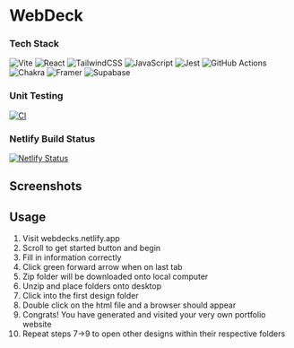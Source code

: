 # WebDeck

### Tech Stack
![Vite](https://img.shields.io/badge/vite-%23646CFF.svg?style=for-the-badge&logo=vite&logoColor=white)
![React](https://img.shields.io/badge/react-%2320232a.svg?style=for-the-badge&logo=react&logoColor=%2361DAFB)
![TailwindCSS](https://img.shields.io/badge/tailwindcss-%2338B2AC.svg?style=for-the-badge&logo=tailwind-css&logoColor=white)
![JavaScript](https://img.shields.io/badge/javascript-%23323330.svg?style=for-the-badge&logo=javascript&logoColor=%23F7DF1E)
![Jest](https://img.shields.io/badge/-jest-%23C21325?style=for-the-badge&logo=jest&logoColor=white)
![GitHub Actions](https://img.shields.io/badge/github%20actions-%232671E5.svg?style=for-the-badge&logo=githubactions&logoColor=white)
![Chakra](https://img.shields.io/badge/chakra-%234ED1C5.svg?style=for-the-badge&logo=chakraui&logoColor=white)
![Framer](https://img.shields.io/badge/Framer-black?style=for-the-badge&logo=framer&logoColor=blue)
![Supabase](https://img.shields.io/badge/Supabase-3ECF8E?style=for-the-badge&logo=supabase&logoColor=white)

### Unit Testing
[![CI](https://github.com/andykr1k/WebDeck/actions/workflows/main.yml/badge.svg)](https://github.com/andykr1k/WebDeck/actions/workflows/main.yml)

### Netlify Build Status
[![Netlify Status](https://api.netlify.com/api/v1/badges/264af23f-f783-4f72-ac85-51382c37a0f1/deploy-status)](https://app.netlify.com/sites/webdecks/deploys)

## Screenshots

## Usage
1) Visit webdecks.netlify.app
2) Scroll to get started button and begin
3) Fill in information correctly
4) Click green forward arrow when on last tab
5) Zip folder will be downloaded onto local computer
6) Unzip and place folders onto desktop
7) Click into the first design folder
8) Double click on the html file and a browser should appear
9) Congrats! You have generated and visited your very own portfolio website
10) Repeat steps 7->9 to open other designs within their respective folders